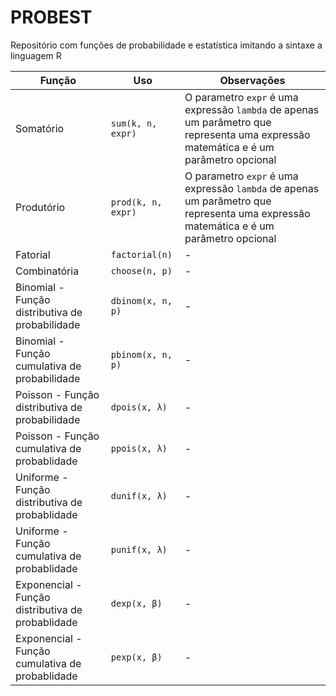 # PROBEST
 Repositório com funções de probabilidade e estatística imitando a sintaxe a linguagem R



| Função | Uso | Observações |  
| - | - | - |  
| Somatório | `sum(k, n, expr)` | O parametro `expr` é uma expressão `lambda` de apenas um parâmetro que representa uma expressão matemática e é um parâmetro opcional  
| Produtório | `prod(k, n, expr)` | O parametro `expr` é uma expressão `lambda` de apenas um parâmetro que representa uma expressão matemática e é um parâmetro opcional  
| Fatorial | `factorial(n)` | - |  
| Combinatória | `choose(n, p)` | - |  
| Binomial - Função distributiva de probabilidade | `dbinom(x, n, p)` | - |  
| Binomial - Função cumulativa de probabilidade | `pbinom(x, n, p)` | - |  
| Poisson - Função distributiva de probabilidade | `dpois(x, λ)` | - |  
| Poisson - Função cumulativa de probablidade | `ppois(x, λ)` | - |  
| Uniforme - Função distributiva de probablidade | `dunif(x, λ)` | - |  
| Uniforme - Função cumulativa de probablidade | `punif(x, λ)` | - |  
| Exponencial - Função distributiva de probablidade | `dexp(x, β)` | - |  
| Exponencial - Função cumulativa de probablidade | `pexp(x, β)` | - |  

